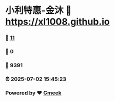 # 小利特惠-金沐 :link: https://xl1008.github.io 
### :page_facing_up: [11](https://xl1008.github.io/tag.html) 
### :speech_balloon: 0 
### :hibiscus: 9391 
### :alarm_clock: 2025-07-02 15:45:23 
### Powered by :heart: [Gmeek](https://github.com/Meekdai/Gmeek)
